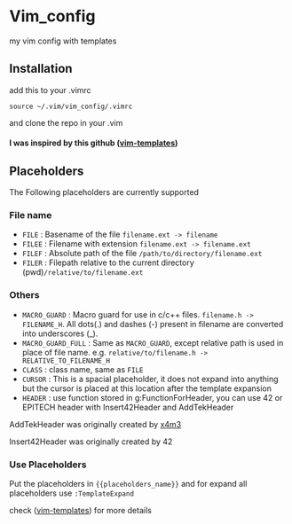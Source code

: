 # Vim_config
my vim config with templates

## Installation
add this to your .vimrc
```
source ~/.vim/vim_config/.vimrc
```

and clone the repo in your .vim

#### I was inspired by this github ([vim-templates](https://github.com/tibabit/vim-templates))

## Placeholders

The Following placeholders are currently supported

### File name

- `FILE` : Basename of the file `filename.ext -> filename`
- `FILEE` : Filename with extension `filename.ext -> filename.ext`
- `FILEF` : Absolute path of the file `/path/to/directory/filename.ext`
- `FILER` : Filepath relative to the current directory (pwd)`/relative/to/filename.ext`

### Others

- `MACRO_GUARD` : Macro guard for use in c/c++ files. `filename.h -> FILENAME_H`. All dots(.) and dashes (-) present in filename are converted into underscores (_).
- `MACRO_GUARD_FULL` : Same as `MACRO_GUARD`, except relative path is used in place of file name. e.g. `relative/to/filename.h -> RELATIVE_TO_FILENAME_H`
- `CLASS` : class name, same as `FILE`
- `CURSOR` : This is a spacial placeholder, it does not expand into anything but the cursor is placed at this location after the template expansion
- `HEADER` : use function stored in g:FunctionForHeader, you can use 42 or EPITECH header with Insert42Header and AddTekHeader

AddTekHeader was originally created by [x4m3](https://github.com/x4m3)

Insert42Header was originally created by 42

### Use Placeholders

Put the placeholders in `{{placeholders_name}}` and for expand all placeholders use `:TemplateExpand`

check ([vim-templates](https://github.com/tibabit/vim-templates)) for more details

